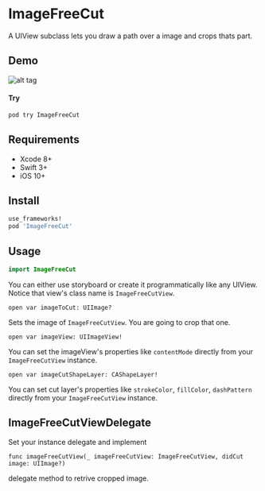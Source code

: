 ImageFreeCut
===

A UIView subclass lets you draw a path over a image and crops thats part.

Demo
----

![alt tag](https://github.com/cemolcay/ImageFreeCut/raw/master/Demo.gif)

#### Try

``` sh
pod try ImageFreeCut
```

Requirements
----

* Xcode 8+
* Swift 3+
* iOS 10+

Install
----

``` ruby
use_frameworks!
pod 'ImageFreeCut'
```

Usage
----

``` swift
import ImageFreeCut
```

You can either use storyboard or create it programmatically like any UIView.  
Notice that view's class name is `ImageFreeCutView`.  

```
open var imageToCut: UIImage?
```
Sets the image of `ImageFreeCutView`. You are going to crop that one.
  
```
open var imageView: UIImageView!
```
You can set the imageView's properties like `contentMode` directly from your `ImageFreeCutView` instance.

```
open var imageCutShapeLayer: CAShapeLayer!
```
You can set cut layer's properties like `strokeColor`, `fillColor`, `dashPattern` directly from your `ImageFreeCutView` instance.
  
ImageFreeCutViewDelegate
----
Set your instance delegate and implement

```
func imageFreeCutView(_ imageFreeCutView: ImageFreeCutView, didCut image: UIImage?)
```

delegate method to retrive cropped image.
